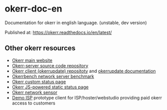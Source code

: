 # okerr-doc-en

Documentation for okerr in english language. (unstable, dev version)

Published at: https://okerr.readthedocs.io/en/latest/

## Other okerr resources
- [Okerr main website](https://okerr.com/)
- [Okerr-server source code repository](https://github.com/yaroslaff/okerr-dev/) 
- [Okerr client (okerrupdate) repositoty](https://github.com/yaroslaff/okerrupdate) and [okerrupdate documentation](https://okerrupdate.readthedocs.io/)
- [Okerrbench network server benchmark](https://github.com/yaroslaff/okerrbench)
- [Okerr custom status page](https://github.com/yaroslaff/okerr-status)
- [Okerr JS-powered static status page](https://github.com/yaroslaff/okerrstatusjs)
- [Okerr network sensor](https://github.com/yaroslaff/sensor)
- [Demo ISP](https://github.com/yaroslaff/demoisp) prototype client for ISP/hoster/webstudio providing paid okerr access to customers
